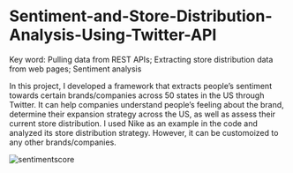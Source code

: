 # Sentiment-and-Store-Distribution-Analysis-Using-Twitter-API
Key word: Pulling data from REST APIs; Extracting store distribution data from web pages; Sentiment analysis

In this project, I developed a framework that extracts people’s sentiment towards certain brands/companies across 50 states in the US through Twitter. It can help companies understand people’s feeling about the brand, determine their expansion strategy across the US, as well as assess their current store distribution. I used Nike as an example in the code and analyzed its store distribution strategy. However, it can be customoized to any other brands/companies.

![sentimentscore](https://cloud.githubusercontent.com/assets/19809011/19506237/aa28e37a-957e-11e6-919f-a096906367a1.png)
